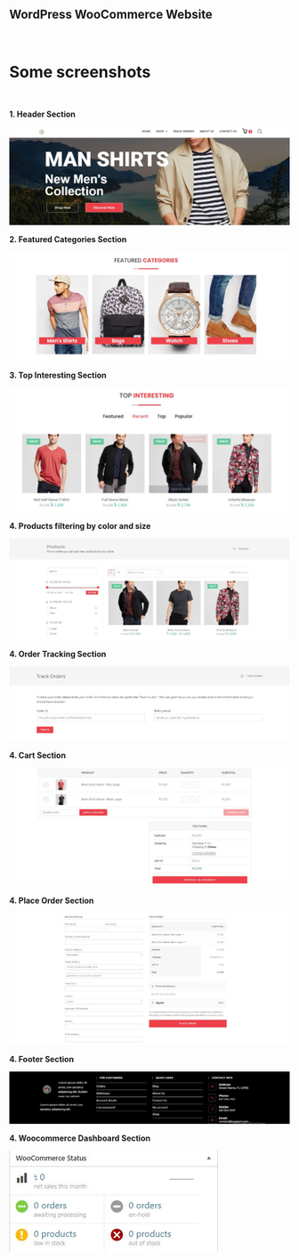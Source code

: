 <h2>WordPress WooCommerce Website</h2>
<br>
<h1>Some screenshots</h1>
<br>
<p><b>1. Header Section</b></p>
<img src="screenshots/header.JPG">
<br>
<p><b>2. Featured Categories Section</b></p>
<img src="screenshots/featured_categories.JPG">
<br>
<p><b>3. Top Interesting Section<b></p>
<img src="screenshots/top_interesting.JPG">
<br>
<p><b>4. Products filtering by color and size</b></p>
<img src="screenshots/products filtering.JPG">
<br>
<p><b>4. Order Tracking Section</b></p>
<img src="screenshots/order_tracking.JPG">
<br>
<p><b>4. Cart Section</b></p>
<img src="screenshots/cart_section.JPG">
<br>
<p><b>4. Place Order Section</b></p>
<img src="screenshots/Place_order.JPG">
<br>
<p><b>4. Footer Section</b></p>
<img src="screenshots/footer.JPG">
<br>
<p><b>4. Woocommerce Dashboard Section</b></p>
<img src="screenshots/woocommerce_dashboard.JPG">
<br>


